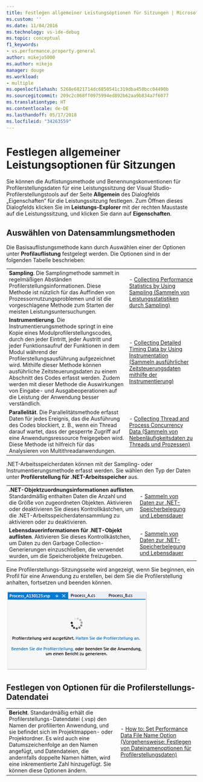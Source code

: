 ```yaml
---
title: Festlegen allgemeiner Leistungsoptionen für Sitzungen | Microsoft-Dokumentation
ms.custom: ''
ms.date: 11/04/2016
ms.technology: vs-ide-debug
ms.topic: conceptual
f1_keywords:
- vs.performance.property.general
author: mikejo5000
ms.author: mikejo
manager: douge
ms.workload:
- multiple
ms.openlocfilehash: 5268e6821714dc6850541c319dba450bcc04490b
ms.sourcegitcommit: 209c2c068ff0975994ed892b62aa9b834a7f6077
ms.translationtype: HT
ms.contentlocale: de-DE
ms.lasthandoff: 05/17/2018
ms.locfileid: "34263559"
---
```

# <a name="set-general-performance-session-options"></a>Festlegen allgemeiner Leistungsoptionen für Sitzungen

Sie können die Auflistungsmethode und Benennungskonventionen für Profilerstellungsdaten für eine Leistungssitzung der Visual Studio-Profilerstellungstools auf der Seite **Allgemein** des Dialogfelds „Eigenschaften“ für die Leistungssitzung festlegen. Zum Öffnen dieses Dialogfelds klicken Sie im **Leistungs-Explorer** mit der rechten Maustaste auf die Leistungssitzung, und klicken Sie dann auf **Eigenschaften**.

## <a name="choosing-data-collection-methods"></a>Auswählen von Datensammlungsmethoden

Die Basisauflistungsmethode kann durch Auswählen einer der Optionen unter **Profilauflistung** festgelegt werden. Die Optionen sind in der folgenden Tabelle beschrieben:

|||
|-|-|
|**Sampling**. Die Samplingmethode sammelt in regelmäßigen Abständen Profilerstellungsinformationen. Diese Methode ist nützlich für das Auffinden von Prozessornutzungsproblemen und ist die vorgeschlagene Methode zum Starten der meisten Leistungsuntersuchungen.|- [Collecting Performance Statistics by Using Sampling (Sammeln von Leistungsstatistiken durch Sampling)](../profiling/collecting-performance-statistics-by-using-sampling.md)|
|**Instrumentierung**. Die Instrumentierungsmethode springt in eine Kopie eines Modulprofilerstellungscodes, durch den jeder Eintritt, jeder Austritt und jeder Funktionsaufruf der Funktionen in dem Modul während der Profilerstellungsausführung aufgezeichnet wird. Mithilfe dieser Methode können ausführliche Zeitsteuerungsdaten zu einem Abschnitt des Codes erfasst werden. Zudem werden mit dieser Methode die Auswirkungen von Eingabe- und Ausgabeoperationen auf die Leistung der Anwendung besser verständlich.|- [Collecting Detailed Timing Data by Using Instrumentation (Sammeln ausführlicher Zeitsteuerungsdaten mithilfe der Instrumentierung) ](../profiling/collecting-detailed-timing-data-by-using-instrumentation.md)|
|**Parallelität**. Die Parallelitätsmethode erfasst Daten für jedes Ereignis, das die Ausführung des Codes blockiert, z. B., wenn ein Thread darauf wartet, dass der gesperrte Zugriff auf eine Anwendungsressource freigegeben wird. Diese Methode ist hilfreich für das Analysieren von Multithreadanwendungen.|- [Collecting Thread and Process Concurrency Data (Sammeln von Nebenläufigkeitsdaten zu Threads und Prozessen) ](../profiling/collecting-thread-and-process-concurrency-data.md)|

 .NET-Arbeitsspeicherdaten können mit der Sampling- oder Instrumentierungsmethode erfasst werden. Sie wählen den Typ der Daten unter **Profilerstellung für .NET-Arbeitsspeicher** aus.

|||
|-|-|
|**.NET-Objektzuordnungsinformationen auflisten**. Standardmäßig enthalten Daten die Anzahl und die Größe von zugeordneten Objekten. Aktivieren oder deaktivieren Sie dieses Kontrollkästchen, um die .NET-Arbeitsspeicherdatensammlung zu aktivieren oder zu deaktivieren. |- [Sammeln von Daten zur .NET-Speicherbelegung und Lebensdauer](../profiling/collecting-dotnet-memory-allocation-and-lifetime-data.md)|
|**Lebensdauerinformationen für .NET-Objekt auflisten**. Aktivieren Sie dieses Kontrollkästchen, um Daten zu den Garbage Collection-Generierungen einzuschließen, die verwendet wurden, um die Speicherobjekte freizugeben.|- [Sammeln von Daten zur .NET-Speicherbelegung und Lebensdauer](../profiling/collecting-dotnet-memory-allocation-and-lifetime-data.md)  |

 Eine Profilerstellungs-Sitzungsseite wird angezeigt, wenn Sie beginnen, ein Profil für eine Anwendung zu erstellen, bei dem Sie die Profilerstellung anhalten, fortsetzen und beenden können.

 ![Profilerstellungs-Sitzungsseite](../profiling/media/prof_profilingsessionpage.png "PROF_ProfilingSessionPage")

## <a name="set-profiling-data-file-options"></a>Festlegen von Optionen für die Profilerstellungs-Datendatei

|||
|-|-|
|**Bericht**. Standardmäßig erhält die Profilerstellungs-Datendatei (.vsp) den Namen der profilierten Anwendung, und sie befindet sich im Projektmappen- oder Projektordner. Es wird auch eine Datumszeichenfolge an den Namen angefügt, und Datendateien, die andernfalls doppelte Namen hätten, wird eine inkrementierte Zahl hinzugefügt. Sie können diese Optionen ändern.|- [How to: Set Performance Data File Name Option (Vorgehensweise: Festlegen von Dateinamenoptionen für Profilerstellungsdaten)](../profiling/how-to-set-performance-data-file-name-options.md)|